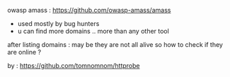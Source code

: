 owasp amass : https://github.com/owasp-amass/amass

- used mostly by bug hunters 
- u can find more domains .. more than any other tool

after listing domains : may be they are not all alive so how to check if they are online ?

by : https://github.com/tomnomnom/httprobe